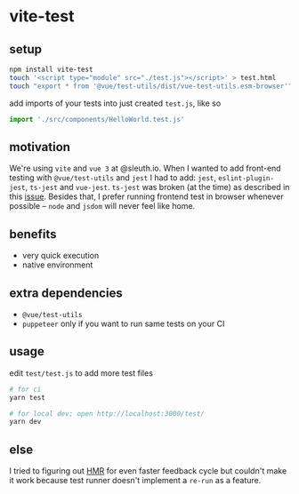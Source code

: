 # vite-test

## setup

```sh
npm install vite-test
touch '<script type="module" src="./test.js"></script>' > test.html
touch "export * from '@vue/test-utils/dist/vue-test-utils.esm-browser'" > test.js
```

add imports of your tests into just created `test.js`, like so

```js
import './src/components/HelloWorld.test.js'
```

## motivation

We're using `vite` and `vue 3` at @sleuth.io.
When I wanted to add front-end testing with `@vue/test-utils` and `jest` I had to add: `jest`, `eslint-plugin-jest`, `ts-jest` and `vue-jest`.
`ts-jest` was broken (at the time) as described in this [issue](https://github.com/vuejs/vue-jest/issues/294).
Besides that, I prefer running frontend test in browser whenever possible – `node` and `jsdom` will never feel like home.

## benefits

- very quick execution
- native environment

## extra dependencies

- `@vue/test-utils`
- `puppeteer` only if you want to run same tests on your CI

## usage

edit `test/test.js` to add more test files

```sh
# for ci
yarn test

# for local dev; open http://localhost:3000/test/
yarn dev
```

## else

I tried to figuring out [HMR](https://github.com/vitejs/vite#hot-module-replacement) for even faster feedback cycle but
couldn't make it work because test runner doesn't implement a `re-run` as a feature.
